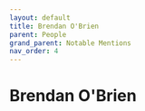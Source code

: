 ```yaml
---
layout: default
title: Brendan O'Brien
parent: People
grand_parent: Notable Mentions
nav_order: 4
---
```


# Brendan O'Brien